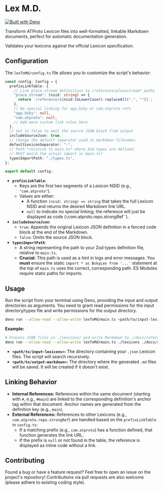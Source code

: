 # Lex M.D.

[![Built with Deno](https://img.shields.io/badge/Built%20with-Deno-4695e1?logo=deno)](https://deno.land/)

Transform ATProto Lexicon files into well-formatted, linkable Markdown documents, perfect for automatic documentation generation.

Validates your lexicons against the official Lexicon specification.

## Configuration

The `lexToMd/config.ts` file allows you to customize the script's behavior:

```typescript
const config: Config = {
  prefixLinkTable: {
    // Link place.stream definitions to /reference/placestream* paths
    "place.stream": (nsid: string) => {
      return `/reference/${nsid.toLowerCase().replaceAll(".", "")}`;
    },
    // No special linking for app.bsky or com.atproto refs
    "app.bsky": null,
    "com.atproto": null,
    // Add more custom link rules here
  },
  // Set to false to omit the source JSON block from output
  includeSourceJson: true,
  // Change the default separator used in markdown filenames
  defaultLexiconSeparator: "-",
  // Path *relative to main.ts* where Zod types are defined.
  // MUST match the actual import in main.ts!
  typesImportPath: "./types.ts",
};

export default config;

```

*   **`prefixLinkTable`**:
    *   Keys are the first two segments of a Lexicon NSID (e.g., `"com.atproto"`).
    *   Values are either:
        *   A function `(nsid: string) => string` that takes the full Lexicon NSID and returns the desired Markdown link URL.
        *   `null` to indicate no special linking; the reference will just be displayed as code (`\`com.atproto.repo.strongRef\``).
*   **`includeSourceJson`**:
    *   `true`: Appends the original Lexicon JSON definition in a fenced code block at the end of the Markdown.
    *   `false`: Omits the source JSON block.
*   **`typesImportPath`**:
    *   A string representing the path to your Zod types definition file, relative to `main.ts`.
    *   **Crucial:** This path is used as a *hint* in logs and error messages. You **must** ensure the static `import * as BskyLex from '...'` statement at the top of `main.ts` uses the correct, corresponding path. ES Modules require static paths for imports.

## Usage

Run the script from your terminal using Deno, providing the input and output directories as arguments. You need to grant read permissions for the input directory/types file and write permissions for the output directory.

```bash
deno run --allow-read --allow-write lexToMd/main.ts <path/to/input-lexicons> <path/to/output-markdown>
```

**Example:**

```bash
# Process JSON files in ./lexicons/ and write Markdown to ./docs/reference/
deno run --allow-read --allow-write lexToMd/main.ts ./lexicons ./docs/reference
```

*   **`<path/to/input-lexicons>`:** The directory containing your `.json` Lexicon files. The script will search recursively.
*   **`<path/to/output-markdown>`:** The directory where the generated `.md` files will be saved. It will be created if it doesn't exist.

## Linking Behavior

*   **Internal References:** References within the same document (starting with `#`, e.g., `#main`) are linked to the corresponding definition's anchor tag within that document. Anchor names are generated from the definition key (e.g., `main`).
*   **External References:** References to other Lexicons (e.g., `com.atproto.repo.strongRef`) are handled based on the `prefixLinkTable` in `config.ts`:
    *   If a matching prefix (e.g., `com.atproto`) has a function defined, that function generates the link URL.
    *   If the prefix is `null` or not found in the table, the reference is displayed as inline code without a link.

## Contributing

Found a bug or have a feature request? Feel free to open an issue on the project's repository! Contributions via pull requests are also welcome (please adhere to existing coding style).
